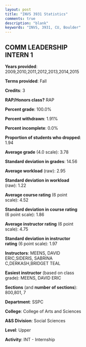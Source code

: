 ```yaml
---
layout: post
title: "INVS 3931 Statistics"
comments: true
description: "blank"
keywords: "INVS, 3931, CU, Boulder"
--- 
```

<head>
<script src="https://ajax.googleapis.com/ajax/libs/jquery/2.1.3/jquery.min.js"></script>
<script src="https://dl.dropboxusercontent.com/s/pc42nxpaw1ea4o9/highcharts.js?dl=0"></script>
<!-- <script src="../assets/js/highcharts.js"></script> -->
<style type="text/css">@font-face {
	font-family: "Bebas Neue";
	src: url(https://www.filehosting.org/file/details/544349/BebasNeue%20Regular.otf) format("opentype");
	}
	h1.Bebas { 
		font-family: "Bebas Neue", Verdana, Tahoma;
	}
</style>
</head>
<body>
	<div id="container" style="float: right; width: 45%; height: 88%; margin-left: 2.5%; margin-right: 2.5%;"></div>
	<script language="JavaScript">
		$(document).ready(function() {
		var chart = {type: 'column'};
		var title = {text: 'Grade Distribution'};
		var xAxis = {categories: ['A','B','C','D','F'],crosshair: true};
		var yAxis = {min: 0,title: {text: 'Percentage'}};
		var tooltip = {headerFormat: '<center><b><span style="font-size:20px">{point.key}</span></b></center>',
		               pointFormat: '<td style="padding:0"><b>{point.y:.1f}%</b></td>',
		               footerFormat: '</table>',shared: true,useHTML: true};
		var plotOptions = {column: {pointPadding: 0.0,borderWidth: 0}};  
		var credits = {enabled: false};var series= [{name: 'Percent',data: [81.19,17.82,0.99,0.0,0.0,]}];
		var json = {};
		json.chart = chart;
		json.title = title;
		json.tooltip = tooltip;
		json.xAxis = xAxis;
		json.yAxis = yAxis;  
		json.series = series;
		json.plotOptions = plotOptions;  
		json.credits = credits;
		$('#container').highcharts(json);
	});
	</script>
</body>
			   
## COMM LEADERSHIP INTERN 1

**Years provided**: 2009,2010,2011,2012,2013,2014,2015

**Terms provided**: Fall

**Credits**: 3

**RAP/Honors class?** RAP

**Percent grade**: 100.0%

**Percent withdrawn**: 1.91%

**Percent incomplete**: 0.0%

**Proportion of students who dropped**: 1.94

**Average grade** (4.0 scale): 3.78

**Standard deviation in grades**: 14.56

**Average workload** (raw): 2.95

**Standard deviation in workload** (raw): 1.22

**Average course rating** (6 point scale): 4.52

**Standard deviation in course rating** (6 point scale): 1.86

**Average instructor rating** (6 point scale): 4.75

**Standard deviation in instructor rating** (6 point scale): 1.97

**Instructors**: MEENS, DAVID ERIC,SIDERIS, SABRINA C,DERKASH,BRIDGET TEAL

**Easiest instructor** (based on class grade): MEENS, DAVID ERIC

**Sections** (and **number of sections**): 800,801, 7

**Department**: SSPC

**College**: College of Arts and Sciences

**A&S Division**: Social Sciences

**Level**: Upper

**Activity**: INT - Internship